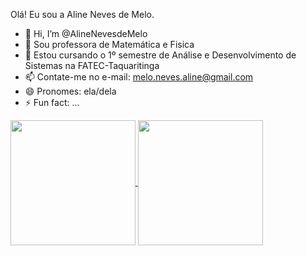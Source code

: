 Olá! Eu sou a Aline Neves de Melo.
- 👋 Hi, I’m @AlineNevesdeMelo
- 👀 Sou professora de Matemática e Fisica
- 🌱 Estou cursando o 1º semestre de Análise e Desenvolvimento de Sistemas na FATEC-Taquaritinga
- 📫 Contate-me no e-mail: melo.neves.aline@gmail.com
- 😄 Pronomes: ela/dela
- ⚡ Fun fact: ...
<a href="https://github.com/anuraghazra/github-readme-stats">
  <img height=200 align="center" src="!(https://github-readme-stats.vercel.app/api?username=AlineNevesdeMelo&show_icons=true&theme=calm_pink))" />
</a>
<a href="https://github.com/anuraghazra/convoychat">
  <img height=200 align="center" src="https://github-readme-stats.vercel.app/api/top-langs/?username=AlineNevesdeMelo&layout=compact&langs_count=8&card_width=320" />
</a>


<!---
AlineNevesdeMelo/AlineNevesdeMelo is a ✨ special ✨ repository because its `README.md` (this file) appears on your GitHub profile.
You can click the Preview link to take a look at your changes.
--->
